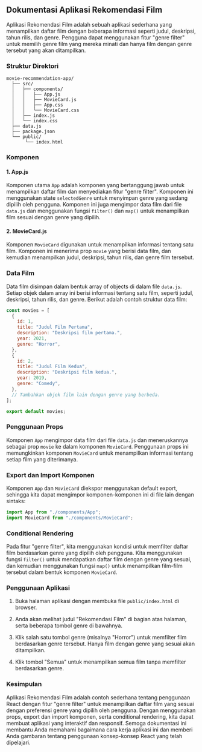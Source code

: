 ## Dokumentasi Aplikasi Rekomendasi Film

Aplikasi Rekomendasi Film adalah sebuah aplikasi sederhana yang menampilkan daftar film dengan beberapa informasi seperti judul, deskripsi, tahun rilis, dan genre. Pengguna dapat menggunakan fitur "genre filter" untuk memilih genre film yang mereka minati dan hanya film dengan genre tersebut yang akan ditampilkan.

### Struktur Direktori

```
movie-recommendation-app/
  ├── src/
  │   ├── components/
  │   │   ├── App.js
  │   │   ├── MovieCard.js
  │   │   ├── App.css
  │   │   └── MovieCard.css
  │   ├── index.js
  │   └── index.css
  ├── data.js
  ├── package.json
  └── public/
       └── index.html
```

### Komponen

#### 1. App.js

Komponen utama `App` adalah komponen yang bertanggung jawab untuk menampilkan daftar film dan menyediakan fitur "genre filter". Komponen ini menggunakan state `selectedGenre` untuk menyimpan genre yang sedang dipilih oleh pengguna. Komponen ini juga mengimpor data film dari file `data.js` dan menggunakan fungsi `filter()` dan `map()` untuk menampilkan film sesuai dengan genre yang dipilih.

#### 2. MovieCard.js

Komponen `MovieCard` digunakan untuk menampilkan informasi tentang satu film. Komponen ini menerima prop `movie` yang berisi data film, dan kemudian menampilkan judul, deskripsi, tahun rilis, dan genre film tersebut.

### Data Film

Data film disimpan dalam bentuk array of objects di dalam file `data.js`. Setiap objek dalam array ini berisi informasi tentang satu film, seperti judul, deskripsi, tahun rilis, dan genre. Berikut adalah contoh struktur data film:

```javascript
const movies = [
  {
    id: 1,
    title: "Judul Film Pertama",
    description: "Deskripsi film pertama.",
    year: 2021,
    genre: "Horror",
  },
  {
    id: 2,
    title: "Judul Film Kedua",
    description: "Deskripsi film kedua.",
    year: 2019,
    genre: "Comedy",
  },
  // Tambahkan objek film lain dengan genre yang berbeda.
];

export default movies;
```

### Penggunaan Props

Komponen `App` mengimpor data film dari file `data.js` dan meneruskannya sebagai prop `movie` ke dalam komponen `MovieCard`. Penggunaan props ini memungkinkan komponen `MovieCard` untuk menampilkan informasi tentang setiap film yang diterimanya.

### Export dan Import Komponen

Komponen `App` dan `MovieCard` diekspor menggunakan default export, sehingga kita dapat mengimpor komponen-komponen ini di file lain dengan sintaks:

```javascript
import App from "./components/App";
import MovieCard from "./components/MovieCard";
```

### Conditional Rendering

Pada fitur "genre filter", kita menggunakan kondisi untuk memfilter daftar film berdasarkan genre yang dipilih oleh pengguna. Kita menggunakan fungsi `filter()` untuk mendapatkan daftar film dengan genre yang sesuai, dan kemudian menggunakan fungsi `map()` untuk menampilkan film-film tersebut dalam bentuk komponen `MovieCard`.

### Penggunaan Aplikasi

1. Buka halaman aplikasi dengan membuka file `public/index.html` di browser.

2. Anda akan melihat judul "Rekomendasi Film" di bagian atas halaman, serta beberapa tombol genre di bawahnya.

3. Klik salah satu tombol genre (misalnya "Horror") untuk memfilter film berdasarkan genre tersebut. Hanya film dengan genre yang sesuai akan ditampilkan.

4. Klik tombol "Semua" untuk menampilkan semua film tanpa memfilter berdasarkan genre.

### Kesimpulan

Aplikasi Rekomendasi Film adalah contoh sederhana tentang penggunaan React dengan fitur "genre filter" untuk menampilkan daftar film yang sesuai dengan preferensi genre yang dipilih oleh pengguna. Dengan menggunakan props, export dan import komponen, serta conditional rendering, kita dapat membuat aplikasi yang interaktif dan responsif. Semoga dokumentasi ini membantu Anda memahami bagaimana cara kerja aplikasi ini dan memberi Anda gambaran tentang penggunaan konsep-konsep React yang telah dipelajari.